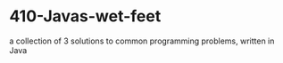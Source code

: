 410-Javas-wet-feet
==================

a collection of 3 solutions to common programming problems, written in Java
